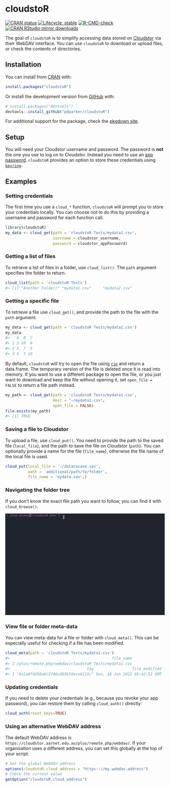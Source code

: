 
<!-- README.md is generated from README.Rmd. Please edit that file -->

# cloudstoR

<!-- badges: start -->

[![CRAN
status](https://www.r-pkg.org/badges/version/cloudstoR)](https://CRAN.R-project.org/package=cloudstoR)
[![Lifecycle:
stable](https://img.shields.io/badge/lifecycle-stable-brightgreen.svg)](https://lifecycle.r-lib.org/articles/stages.html#stable)
[![R-CMD-check](https://github.com/pdparker/cloudstoR/workflows/R-CMD-check/badge.svg)](https://github.com/pdparker/cloudstoR/actions)
[![CRAN RStudio mirror
downloads](https://cranlogs.r-pkg.org/badges/last-month/cloudstoR?color=blue)](https://r-pkg.org/pkg/cloudstoR)
<!-- badges: end -->

The goal of `cloudstoR` is to simplify accessing data stored on
[Cloudstor](https://cloudstor.aarnet.edu.au/) via their WebDAV
interface. You can use `cloudstoR` to download or upload files, or check
the contents of directories.

## Installation

You can install from
[CRAN](https://cran.r-project.org/package=cloudstoR) with:

``` r
install.packages("cloudstoR")
```

Or install the development version from
[GitHub](https://github.com/pdparker/cloudstoR) with:

``` r
# install.packages("devtools")
devtools::install_github("pdparker/cloudstoR")
```

For additional support for the package, check the [pkgdown
site](https://pdparker.github.io/cloudstoR/).

## Setup

You will need your Cloudstor username and password. The password is
**not** the one you use to log on to Cloudstor. Instead you need to use
an [app
password](https://support.aarnet.edu.au/hc/en-us/articles/236034707-How-do-I-manage-change-my-passwords-).
`cloudstoR` provides an option to store these credentials using
[`keyring`](https://github.com/r-lib/keyring).

## Examples

### Setting credentials

The first time you use a `cloud_*` function, `cloudstoR` will prompt you
to store your credentials locally. You can choose not to do this by
providing a username and password for each function call.

``` r
library(cloudstoR)
my_data <- cloud_get(path = 'cloudstoR Tests/mydata1.csv',
                     username = cloudstor_username,
                     password = cloudstor_appPassword)
```

### Getting a list of files

To retrieve a list of files in a folder, use `cloud_list()`. The `path`
argument specifies the folder to return.

``` r
cloud_list(path = 'cloudstoR Tests')
#> [1] "Another Folder/" "mydata1.csv"     "mydata2.csv"
```

### Getting a specific file

To retrieve a file use `cloud_get()`, and provide the path to the file
with the `path` argument.

``` r
my_data <- cloud_get(path = 'cloudstoR Tests/mydata1.csv')
my_data
#>   A  B  C
#> 1 3 10  8
#> 2 5  7  5
#> 3 5  7 10
```

By default, `cloudstoR` will try to open the file using
[`rio`](https://github.com/leeper/rio) and return a data.frame. The
temporary version of the file is deleted once it is read into memory. If
you want to use a different package to open the file, or you just want
to download and keep the file without opening it, set
`open_file = FALSE` to return a file path instead.

``` r
my_path <- cloud_get(path = 'cloudstoR Tests/mydata1.csv',
                     dest = "~/mydata1.csv",
                     open_file = FALSE)
file.exists(my_path)
#> [1] TRUE
```

### Saving a file to Cloudstor

To upload a file, use `cloud_put()`. You need to provide the path to the
saved file (`local_file`), and the path to save the file on Cloudstor
(`path`). You can optionally provide a name for the file (`file_name`),
otherwise the file name of the local file is used.

``` r
cloud_put(local_file = '~/datatosave.sav',
          path = 'additional/path/to/folder',
          file_name = 'mydata.sav',)
```

### Navigating the folder tree

If you don’t know the exact file path you want to follow, you can find
it with `cloud_browse()`.

![Example of `cloud_browse`](man/figures/cloud_browse_demo.gif)

### View file or folder meta-data

You can view meta-data for a file or folder with `cloud_meta()`. This
can be especially useful for checking if a file has been modified.

``` r
cloud_meta(path = 'cloudstoR Tests/mydata1.csv')
#>                                             file_name
#> 1 /plus/remote.php/webdav/cloudstoR Tests/mydata1.csv
#>                                  tag                 file_modified file_size
#> 1 "9a2a8fdd58a6c2746cd65b7dace6115c" Sun, 16 Jan 2022 05:42:52 GMT        36
```

### Updating credentials

If you need to delete your credentials (e.g., because you revoke your
app password), you can restore them by calling `cloud_auth()` directly:

``` r
cloud_auth(reset_keys=TRUE)
```

### Using an alternative WebDAV address

The default WebDAV address is
`https://cloudstor.aarnet.edu.au/plus/remote.php/webdav/`. If your
organisation uses a different address, you can set this globally at the
top of your script:

``` r
# Set the global WebDAV address
options(cloudstoR.cloud_address = "https:://my.webdav.address")
# Check the current value
getOption("cloudstoR.cloud_address")
```
